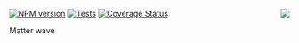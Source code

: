 <span><img align="right" src="https://upload.wikimedia.org/wikipedia/commons/d/d2/Broglie_Big.jpg"/></span>

[![NPM version](https://img.shields.io/npm/v/broglie.svg)](https://www.npmjs.org/package/broglie) [![Tests](https://github.com/wavedrom/broglie/actions/workflows/nodejs.yml/badge.svg)](https://github.com/wavedrom/broglie/actions/workflows/nodejs.yml) [![Coverage Status](https://coveralls.io/repos/github/wavedrom/broglie/badge.svg?branch=trunk)](https://coveralls.io/github/wavedrom/broglie?branch=trunk)

Matter wave
